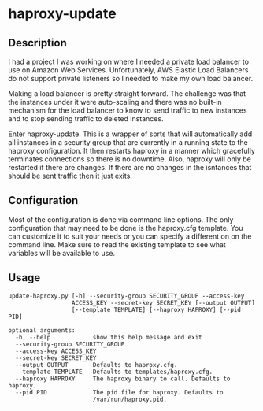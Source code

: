 # haproxy-update #

## Description ##
I had a project I was working on where I needed a private load balancer to use
on Amazon Web Services. Unfortunately, AWS Elastic Load Balancers do not
support private listeners so I needed to make my own load balancer.

Making a load balancer is pretty straight forward. The challenge was that the
instances under it were auto-scaling and there was no built-in mechanism for
the load balancer to know to send traffic to new instances and to stop sending
traffic to deleted instances.

Enter haproxy-update. This is a wrapper of sorts that will automatically add
all instances in a security group that are currently in a running state to the
haproxy configuration. It then restarts haproxy in a manner which gracefully
terminates connections so there is no downtime. Also, haproxy will only be
restarted if there are changes. If there are no changes in the isntances that
should be sent traffic then it just exits.

## Configuration ##
Most of the configuration is done via command line options. The only
configuration that may need to be done is the haproxy.cfg template. You can
customize it to suit your needs or you can specify a different on on the
command line. Make sure to read the existing template to see what variables
will be available to use.

## Usage ##

    update-haproxy.py [-h] --security-group SECURITY_GROUP --access-key
                      ACCESS_KEY --secret-key SECRET_KEY [--output OUTPUT]
                      [--template TEMPLATE] [--haproxy HAPROXY] [--pid PID]
    
    optional arguments:
      -h, --help            show this help message and exit
      --security-group SECURITY_GROUP
      --access-key ACCESS_KEY
      --secret-key SECRET_KEY
      --output OUTPUT       Defaults to haproxy.cfg.
      --template TEMPLATE   Defaults to templates/haproxy.cfg.
      --haproxy HAPROXY     The haproxy binary to call. Defaults to haproxy.
      --pid PID             The pid file for haproxy. Defaults to
                            /var/run/haproxy.pid.
